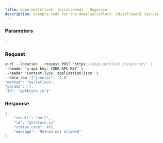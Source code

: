 ```yaml
---
title: doge:walletlock  {disallowed} - Dogecoin
description: Example code for the doge:walletlock  {disallowed} json-rpc method. Сomplete guide on how to use doge:walletlock  {disallowed} json-rpc in GetBlock.io Web3 documentation.
---
```


### Parameters


\-

### Request

``` java
curl --location --request POST 'https://doge.getblock.io/mainnet/' \
--header 'x-api-key: YOUR-API-KEY' \
--header 'Content-Type: application/json' \
--data-raw '{"jsonrpc": "2.0",
"method": "walletlock",
"params": [],
"id": "getblock.io"}'
```

###  Response

``` java
{
    "result": "null",
    "id": "getblock.io",
    "status_code": 405,
    "message": "Method not allowed"
}
```

